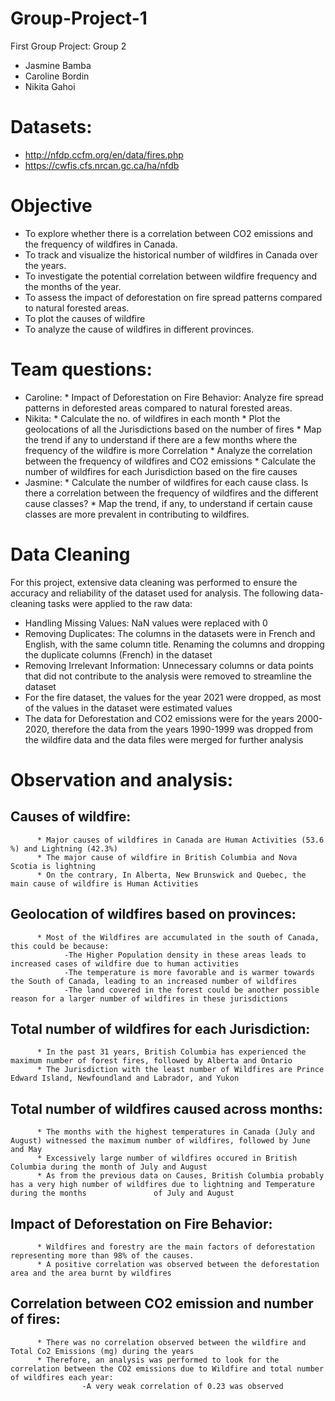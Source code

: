 # Group-Project-1
First Group Project: Group 2

- Jasmine Bamba
- Caroline Bordin
- Nikita Gahoi

# Datasets:
- http://nfdp.ccfm.org/en/data/fires.php
- https://cwfis.cfs.nrcan.gc.ca/ha/nfdb

# Objective
* To explore whether there is a correlation between CO2 emissions and the frequency of wildfires in Canada.
* To track and visualize the historical number of wildfires in Canada over the years.
* To investigate the potential correlation between wildfire frequency and the months of the year.
* To assess the impact of deforestation on fire spread patterns compared to natural forested areas.
* To plot the causes of wildfire
* To analyze the cause of wildfires in different provinces. 

# Team questions:
- Caroline:
          * Impact of Deforestation on Fire Behavior: Analyze fire spread patterns in deforested areas compared to natural forested areas. 
- Nikita:
          * Calculate the no. of wildfires in each month
          * Plot the geolocations of all the Jurisdictions based on the number of fires
          * Map the trend if any to understand if there are a few months where the frequency of the wildfire is more Correlation
          * Analyze the correlation between the frequency of wildfires and CO2 emissions
          * Calculate the number of wildfires for each Jurisdiction based on the fire causes
- Jasmine:
          * Calculate the number of wildfires for each cause class. Is there a correlation between the frequency of wildfires and the different cause classes?
          * Map the trend, if any, to understand if certain cause classes are more prevalent in contributing to wildfires.

# Data Cleaning
For this project, extensive data cleaning was performed to ensure the accuracy and reliability of the dataset used for analysis. The following data-cleaning tasks were applied to the raw data:

- Handling Missing Values: NaN values were replaced with 0
- Removing Duplicates: The columns in the datasets were in French and English, with the same column title. Renaming the columns and dropping the duplicate columns 
  (French) in the dataset 
- Removing Irrelevant Information: Unnecessary columns or data points that did not contribute to the analysis were removed to streamline the dataset
- For the fire dataset, the values for the year 2021 were dropped, as most of the values in the dataset were estimated values
- The data for Deforestation and CO2 emissions were for the years 2000-2020, therefore the data from the years 1990-1999 was dropped from the wildfire data and the   data files were merged for further analysis

# Observation and analysis:
## Causes of wildfire:
          * Major causes of wildfires in Canada are Human Activities (53.6 %) and Lightning (42.3%)
          * The major cause of wildfire in British Columbia and Nova Scotia is lightning
          * On the contrary, In Alberta, New Brunswick and Quebec, the main cause of wildfire is Human Activities          
## Geolocation of wildfires based on provinces:         
          * Most of the Wildfires are accumulated in the south of Canada, this could be because:
                -The Higher Population density in these areas leads to increased cases of wildfire due to human activities
                -The temperature is more favorable and is warmer towards the South of Canada, leading to an increased number of wildfires
                -The land covered in the forest could be another possible reason for a larger number of wildfires in these jurisdictions
## Total number of wildfires for each Jurisdiction: 
          * In the past 31 years, British Columbia has experienced the maximum number of forest fires, followed by Alberta and Ontario
          * The Jurisdiction with the least number of Wildfires are Prince Edward Island, Newfoundland and Labrador, and Yukon
## Total number of wildfires caused across months:
          * The months with the highest temperatures in Canada (July and August) witnessed the maximum number of wildfires, followed by June and May
          * Excessively large number of wildfires occured in British Columbia during the month of July and August
          * As from the previous data on Causes, British Columbia probably has a very high number of wildfires due to lightning and Temperature during the months               of July and August
## Impact of Deforestation on Fire Behavior:
          * Wildfires and forestry are the main factors of deforestation representing more than 98% of the causes.
          * A positive correlation was observed between the deforestation area and the area burnt by wildfires 
## Correlation between CO2 emission and number of fires:
          * There was no correlation observed between the wildfire and Total Co2 Emissions (mg) during the years
          * Therefore, an analysis was performed to look for the correlation between the CO2 emissions due to Wildfire and total number of wildfires each year:
                    -A very weak correlation of 0.23 was observed 
